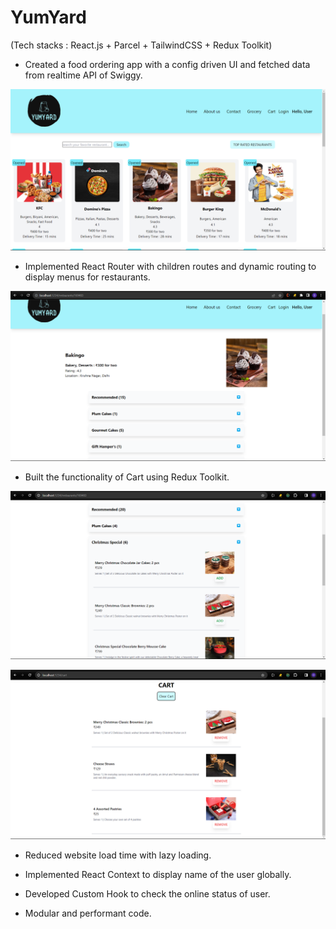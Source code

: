 # YumYard

(Tech stacks : React.js + Parcel + TailwindCSS + Redux Toolkit)

- Created a food ordering app with a config driven UI and fetched data from realtime API of Swiggy.

![alt text](./Assets/image.png)

- Implemented React Router with children routes and dynamic routing to display menus for restaurants.

![alt text](./Assets/image-1.png)

- Built the functionality of Cart using Redux Toolkit.

![alt text](./Assets/Add.png)

![alt text](./Assets/Cart.png)

- Reduced website load time with lazy loading.

- Implemented React Context to display name of the user globally.

- Developed Custom Hook to check the online status of user.

- Modular and performant code.
